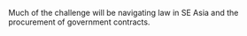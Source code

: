 Much of the challenge will be navigating law in SE Asia and the procurement of government contracts. 

